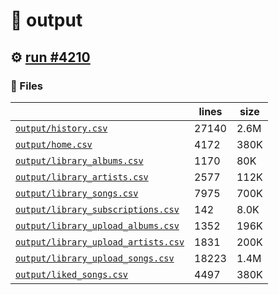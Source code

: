 # 📝  output 

## ⚙️ [run #4210](https://github.com/jwenerd/ytm-dl/actions/runs/15028553683)

### 📁 Files

|                                                                         |lines|size|
|-------------------------------------------------------------------------|-----|----|
|[`output/history.csv` ](output/history.csv)                              |27140|2.6M|
|[`output/home.csv` ](output/home.csv)                                    |4172 |380K|
|[`output/library_albums.csv` ](output/library_albums.csv)                |1170 |80K |
|[`output/library_artists.csv` ](output/library_artists.csv)              |2577 |112K|
|[`output/library_songs.csv` ](output/library_songs.csv)                  |7975 |700K|
|[`output/library_subscriptions.csv` ](output/library_subscriptions.csv)  |142  |8.0K|
|[`output/library_upload_albums.csv` ](output/library_upload_albums.csv)  |1352 |196K|
|[`output/library_upload_artists.csv` ](output/library_upload_artists.csv)|1831 |200K|
|[`output/library_upload_songs.csv` ](output/library_upload_songs.csv)    |18223|1.4M|
|[`output/liked_songs.csv` ](output/liked_songs.csv)                      |4497 |380K|